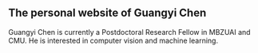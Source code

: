 ## The personal website of Guangyi Chen

Guangyi Chen is currently a Postdoctoral Research Fellow in MBZUAI and CMU. He is interested in computer vision and machine learning.

